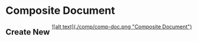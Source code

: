 # Composite Document
<a href="images/comp/comp-doc.png" data-lightbox="comp-document" data-title="Composite Document Editor" style="display: block; float:right;">
  ![alt text](./comp/comp-doc.png "Composite Document")
</a>

## Create New